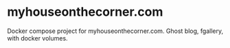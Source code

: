 # myhouseonthecorner.com
Docker compose project for myhouseonthecorner.com. Ghost blog, fgallery, with docker volumes.
